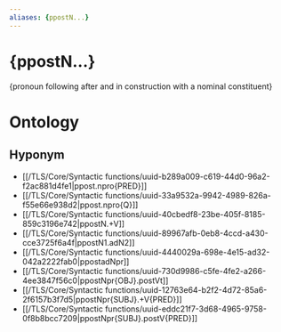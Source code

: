 ```yaml
---
aliases: {ppostN...}
---
```

# {ppostN...}

{pronoun following after and in construction with a nominal constituent}
# Ontology

## Hyponym
- [[/TLS/Core/Syntactic functions/uuid-b289a009-c619-44d0-96a2-f2ac881d4fe1|ppost.npro{PRED}]]
- [[/TLS/Core/Syntactic functions/uuid-33a9532a-9942-4989-826a-f55e66e938d2|ppost.npro{Q}]]
- [[/TLS/Core/Syntactic functions/uuid-40cbedf8-23be-405f-8185-859c3196e742|ppostN.+V]]
- [[/TLS/Core/Syntactic functions/uuid-89967afb-0eb8-4ccd-a430-cce3725f6a4f|ppostN1.adN2]]
- [[/TLS/Core/Syntactic functions/uuid-4440029a-698e-4e15-ad32-042a2222fab0|ppostadNpr]]
- [[/TLS/Core/Syntactic functions/uuid-730d9986-c5fe-4fe2-a266-4ee3847f56c0|ppostNpr{OBJ}.postVt]]
- [[/TLS/Core/Syntactic functions/uuid-12763e64-b2f2-4d72-85a6-2f6157b3f7d5|ppostNpr{SUBJ}.+V{PRED}]]
- [[/TLS/Core/Syntactic functions/uuid-eddc21f7-3d68-4965-9758-0f8b8bcc7209|ppostNpr{SUBJ}.postV{PRED}]]